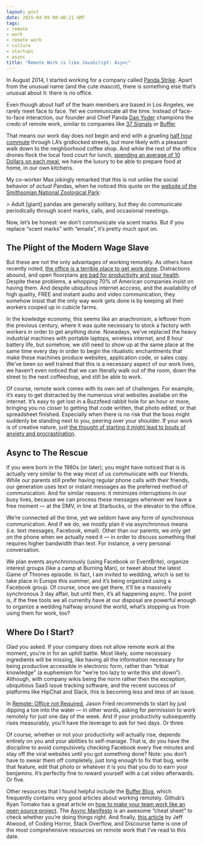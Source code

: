 ```yaml
---
layout: post
date: 2015-04-09 00:40:21 GMT
tags:
- remote
- work
- remote work
- culture
- startups
- async
title: "Remote Work is like JavaScript: Async"
---
```

In August 2014, I started working for a company called [Panda Strike](https://www.pandastrike.com).
Apart from the unusual name (and the cute mascot), there is something else that&#8217;s unusual about it: there is no office.

Even though about half of the team members are based in Los Angeles, we rarely meet face to face. Yet we communicate all the time. Instead of face-to-face interaction, our founder and Chief Panda [Dan Yoder](https://www.pandastrike.com/team) champions the credo of remote work, similar to companies like [37 Signals](http://37signals.com) or [Buffer](https://bufferapp.com). 

<!-- more -->

That means our work day does not begin and end with a grueling [half hour commute](http://la.curbed.com/archives/2014/10/mapping_the_average_commute_time_from_every_part_of_la.php) through LA&#8217;s gridlocked streets, but more likely with a pleasant walk down to the neighborhood coffee shop. And while the rest of the office drones flock the local food court for lunch, [spending an average of 10 Dollars on each meal](http://www.forbes.com/sites/halahtouryalai/2013/09/25/lunchtime-americans-spend-nearly-1k-annually-eating-out-for-lunch/), we have the luxury to be able to prepare food at home, in our own kitchens. 

My co-worker Max jokingly remarked that this is not unlike the social behavior of _actual_ Pandas, when he noticed this quote on the [website of the Smithsonian National Zoological Park](http://nationalzoo.si.edu/animals/giantpandas/pandafacts/):

&gt; Adult [giant] pandas are generally solitary, but they do communicate periodically through scent marks, calls, and occasional meetings.

Now, let&#8217;s be honest: we don&#8217;t communicate via scent marks. But if you replace &#8220;scent marks&#8221; with &#8220;emails&#8221;, it&#8217;s pretty much spot on.

## The Plight of the Modern Wage Slave

But these are not the only advantages of working remotely. As others have recently noted, [the office is a terrible place to get work done](http://money.cnn.com/2014/11/12/pf/distracted-workplace/). Distractions abound, and open floorplans [are bad for productivity and your health](http://qz.com/85400/moving-to-open-plan-offices-makes-employees-less-productive-less-happy-and-more-likely-to-get-sick/). Despite these problems, a whopping 70% of American companies insist on having them. And despite ubiquitous internet acccess, and the availability of high quality, FREE and instant audio and video communication, they somehow insist that the only way work gets done is by
keeping all their workers cooped up in cubicle farms. 

In the kowledge economy, this seems like an anachronism, a leftover from the previous century, where it was quite necessary to stock a factory with workers in order to get anything done. Nowadays, we&#8217;ve replaced the heavy industrial machines with portable laptops, wireless internet, and 8 hour battery life, but somehow, we still need to show up at the same place at the same time every day in order to begin the ritualistic enchantments that make these machines produce websites, application code, or sales copy. We&#8217;ve been so well trained that this is a necessary aspect of our work lives, we haven&#8217;t even noticed that we can literally walk out of the room, down the street to the next coffeeshop, and still be able to work.

Of course, remote work comes with its own set of challenges. For example, it&#8217;s easy to get distracted by the numerous viral websites availabe on the internet. It&#8217;s easy to get lost in a Buzzfeed rabbit hole for an hour or more, bringing you no closer to getting that code written, that photo edited, or that spreadsheet finished. Especially when there is no risk that the boss might suddenly be standing next to you, peering over your shoulder. If your work is of creative nature, just [the thought of starting it might lead to bouts of anxiety and procrastination](http://lifehacker.com/the-complete-guide-to-procrastinating-at-work-477166257).

## Async to The Rescue

If you were born in the 1980s (or later), you might have noticed that is is actually very similar to the way most of us communicate with our friends. While our parents still prefer having regular phone calls with their friends, our generation uses text or instant messages as the preferred method of communication. And for similar reasons: it minimizes interruptions in our busy lives, because we can process these messages whenever we have a free moment — at the DMV, in line at Starbucks, or the elevator to the office. 

We&#8217;re connected all the time, yet we seldom have any form of synchronous communication. And if we do, we mostly plan it via asynchronous means (i.e. text messages, Facebook, email). Other than our parents, we only get on the phone when we actually need it — in order to discuss something that requires higher bandwidth than text. For instance, a very personal conversation. 

We plan events asynchronously (using Facebook or EventBrite), organize interest groups (like a camp at Burning Man), or tweet about the latest Game of Thrones episode. In fact, I am invited to wedding, which is set to take place in Europe this summer, and it&#8217;s being organized using a Facebook group. Of course, once we get there, it&#8217;ll be a massively synchronous 3 day affair, but until then, it&#8217;s all happening async. The point is, if the free tools we all currenlty have at our disposal are powerful enough to organize a wedding halfway around the world, what&#8217;s stopping us from using them for work, too?

## Where Do I Start?

Glad you asked. If your company does not allow remote work at the moment, you&#8217;re in for an uphill battle. Most likely, some necessary ingredients will be missing, like having all the information necessary for being productive accessible in electronic form, rather than &#8220;tribal knowledge&#8221; (a euphemism for &#8220;we&#8217;re too lazy to write this shit down&#8221;). Although, with company wikis being the norm rather then the exception, ubiquitious SaaS issue tracking software, and the recent success of platforms like HipChat and Slack, this is becoming less and less of an issue. 

In [Remote: Office not Required](http://www.amazon.com/Remote-Office-Required-Jason-Fried/dp/0804148988), Jason Fried recommends to start by just dipping a toe into the water — in other words, asking for permission to work remotely for just one day of the week. And if your productivity subsequently rises measurably, you&#8217;ll have the leverage to ask for two days. Or three.

Of course, whether or not your productivity _will_ actually rise, depends entirely on you and your abilities to self-manage. That is, do you have the discipline to avoid compulsively checking Facebook every five minutes and stay off the viral websites until you got something done? Note: you don&#8217;t have to swear them off completely, just long enough to fix that bug, write that feature, edit that photo or whatever it is you that you do to earn your benjamins. It&#8217;s perfectly fine to reward yourself with a cat video afterwards. Or five.

Other resources that I found helpful include the [Buffer Blog](https://blog.bufferapp.com), which frequently contains very good articles about working remotely. Github&#8217;s Ryan Tomako has a great article on [how to make your team work like an open source project](http://2ndscale.com/rtomayko/2012/adopt-an-open-source-process-constraints). The [Async Manifesto](http://asyncmanifesto.org/) is an awesome &#8220;cheat sheet&#8221; to check whether you&#8217;re doing things right. And finally, [this article](http://firstround.com/review/Heres-Why-Youre-Not-Hiring-the-Best-and-the-Brightest/) by Jeff Atwood, of Coding Horror, Stack Overflow, and Discourse fame is one of the most comprehensive resources on remote work that I&#8217;ve read to this date.